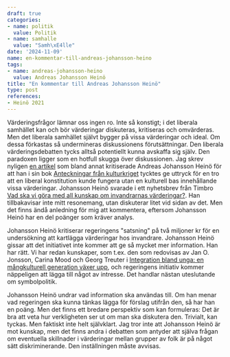 ```yaml
---
draft: true
categories:
- name: politik
  value: Politik
- name: samhalle
  value: "Samh\xE4lle"
date: '2024-11-09'
name: en-kommentar-till-andreas-johansson-heino
tags:
- name: andreas-johansson-heino
  value: Andreas Johansson Heinö
title: "En kommentar till Andreas Johansson Heinö"
type: post
references:
- Heinö 2021
---
```

Värderingsfrågor lämnar oss ingen ro. Inte så konstigt; i det liberala
samhället kan och bör värderingar diskuteras, kritiseras och
omvärderas. Men det liberala samhället självt bygger på vissa
värderingar och ideal. Om dessa förkastas så undermineras
diskussionens förutsättningar. Den liberala värderingsdebatten tycks
alltså potentiellt kunna avskaffa sig själv. Den paradoxen ligger som
en hotfull skugga över diskussionen.
Jag skrev nyligen [en artikel](https://www.liberaldebatt.se/2024/10/darfor-har-heino-fel-om-liberal-nationalism/)
som bland annat kritiserade Andreas Johansson Heinö för att han i sin bok
[Anteckningar från kulturkriget](https://pekrau.github.io/library/9789177032281.html)
tycktes ge uttryck för en tro att en liberal konstitution kunde
fungera utan en kulturell bas innehållande vissa
värderingar. Johansson Heinö svarade i ett nyhetsbrev från Timbro
[Vad ska vi göra med all kunskap om invandrarnas värderingar?](https://mailchi.mp/f242be20882a/nyhetsbrev-frn-timbro-frlag-6017205). Han tillbakavisar inte mitt resonemang,
utan diskuterar litet vid sidan av det. Men det finns ändå anledning
för mig att kommentera, eftersom Johansson Heinö har en del poänger
som kräver analys.

Johansson Heinö kritiserar regeringens "satsning" på två miljoner kr
för en undersökning att kartlägga värderingar hos
invandrare. Johansson Heinö gissar att det initiativet inte kommer att ge så
mycket mer information. Han har rätt. Vi har redan kunskaper, som t.ex.
den som redovisas av Jan O. Jonsson, Carina Mood och Georg Treuter i
[Integration bland unga: en mångkulturell generation växer upp](#), och regeringens initiativ kommer
näppeligen att lägga till något av intresse. Det handlar nästan uteslutande om
symbolpolitik.

Johansson Heinö undrar vad information ska användas till. Om han menar
vad regeringen ska kunna tänkas lägga för förslag utifrån den, så har
han en poäng. Men det finns ett bredare perspektiv som kan formuleras:
Det är bra att veta hur verkligheten ser ut om man ska diskutera
den. Trivialt, kan tyckas. Men faktiskt inte helt självklart. Jag tror inte
att Johansson Heinö är mot kunskap, men det finns andra i debatten som antyder
att själva frågan om eventuella skillnader i värderingar mellan grupper av folk
är på något sätt diskriminerande. Den inställningen måste avvisas.



> 